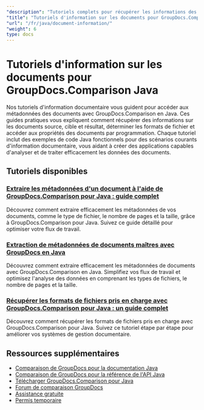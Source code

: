 ```yaml
---
"description": "Tutoriels complets pour récupérer les informations des documents et les formats pris en charge avec GroupDocs.Comparison pour Java."
"title": "Tutoriels d'information sur les documents pour GroupDocs.Comparison Java"
"url": "/fr/java/document-information/"
"weight": 6
type: docs
---
```

# Tutoriels d'information sur les documents pour GroupDocs.Comparison Java

Nos tutoriels d'information documentaire vous guident pour accéder aux métadonnées des documents avec GroupDocs.Comparison en Java. Ces guides pratiques vous expliquent comment récupérer des informations sur les documents source, cible et résultat, déterminer les formats de fichier et accéder aux propriétés des documents par programmation. Chaque tutoriel inclut des exemples de code Java fonctionnels pour des scénarios courants d'information documentaire, vous aidant à créer des applications capables d'analyser et de traiter efficacement les données des documents.

## Tutoriels disponibles

### [Extraire les métadonnées d'un document à l'aide de GroupDocs.Comparison pour Java : guide complet](./extract-document-info-groupdocs-comparison-java/)
Découvrez comment extraire efficacement les métadonnées de vos documents, comme le type de fichier, le nombre de pages et la taille, grâce à GroupDocs.Comparison pour Java. Suivez ce guide détaillé pour optimiser votre flux de travail.

### [Extraction de métadonnées de documents maîtres avec GroupDocs en Java](./groupdocs-comparison-java-document-extraction/)
Découvrez comment extraire efficacement les métadonnées de documents avec GroupDocs.Comparison en Java. Simplifiez vos flux de travail et optimisez l'analyse des données en comprenant les types de fichiers, le nombre de pages et la taille.

### [Récupérer les formats de fichiers pris en charge avec GroupDocs.Comparison pour Java : un guide complet](./groupdocs-comparison-java-supported-formats/)
Découvrez comment récupérer les formats de fichiers pris en charge avec GroupDocs.Comparison pour Java. Suivez ce tutoriel étape par étape pour améliorer vos systèmes de gestion documentaire.

## Ressources supplémentaires

- [Comparaison de GroupDocs pour la documentation Java](https://docs.groupdocs.com/comparison/java/)
- [Comparaison de GroupDocs pour la référence de l'API Java](https://reference.groupdocs.com/comparison/java/)
- [Télécharger GroupDocs.Comparison pour Java](https://releases.groupdocs.com/comparison/java/)
- [Forum de comparaison GroupDocs](https://forum.groupdocs.com/c/comparison)
- [Assistance gratuite](https://forum.groupdocs.com/)
- [Permis temporaire](https://purchase.groupdocs.com/temporary-license/)